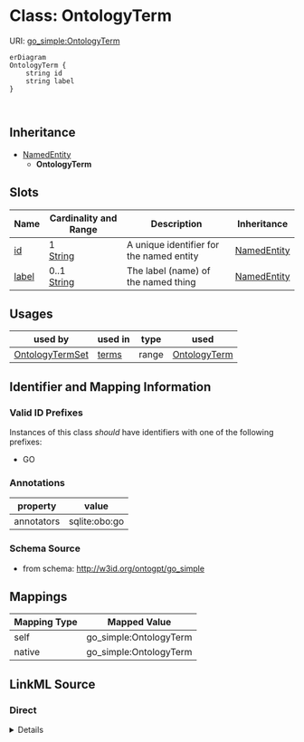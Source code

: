 

# Class: OntologyTerm



URI: [go_simple:OntologyTerm](http://w3id.org/ontogpt/go_simpleOntologyTerm)



```mermaid
erDiagram
OntologyTerm {
    string id  
    string label  
}



```




## Inheritance
* [NamedEntity](NamedEntity.md)
    * **OntologyTerm**



## Slots

| Name | Cardinality and Range | Description | Inheritance |
| ---  | --- | --- | --- |
| [id](id.md) | 1 <br/> [String](String.md) | A unique identifier for the named entity | [NamedEntity](NamedEntity.md) |
| [label](label.md) | 0..1 <br/> [String](String.md) | The label (name) of the named thing | [NamedEntity](NamedEntity.md) |





## Usages

| used by | used in | type | used |
| ---  | --- | --- | --- |
| [OntologyTermSet](OntologyTermSet.md) | [terms](terms.md) | range | [OntologyTerm](OntologyTerm.md) |






## Identifier and Mapping Information


### Valid ID Prefixes

Instances of this class *should* have identifiers with one of the following prefixes:

* GO






### Annotations

| property | value |
| --- | --- |
| annotators | sqlite:obo:go || prompt | The name of a Gene Ontology term. Examples include: regulation of dehydroepiandrosterone secretion, lignan metabolic process, ITP catabolic process, determination of imaginal disc primordium, kinetoplast |



### Schema Source


* from schema: http://w3id.org/ontogpt/go_simple





## Mappings

| Mapping Type | Mapped Value |
| ---  | ---  |
| self | go_simple:OntologyTerm |
| native | go_simple:OntologyTerm |





## LinkML Source

<!-- TODO: investigate https://stackoverflow.com/questions/37606292/how-to-create-tabbed-code-blocks-in-mkdocs-or-sphinx -->

### Direct

<details>
```yaml
name: OntologyTerm
id_prefixes:
- GO
annotations:
  annotators:
    tag: annotators
    value: sqlite:obo:go
  prompt:
    tag: prompt
    value: 'The name of a Gene Ontology term. Examples include: regulation of dehydroepiandrosterone
      secretion, lignan metabolic process, ITP catabolic process, determination of
      imaginal disc primordium, kinetoplast'
from_schema: http://w3id.org/ontogpt/go_simple
is_a: NamedEntity

```
</details>

### Induced

<details>
```yaml
name: OntologyTerm
id_prefixes:
- GO
annotations:
  annotators:
    tag: annotators
    value: sqlite:obo:go
  prompt:
    tag: prompt
    value: 'The name of a Gene Ontology term. Examples include: regulation of dehydroepiandrosterone
      secretion, lignan metabolic process, ITP catabolic process, determination of
      imaginal disc primordium, kinetoplast'
from_schema: http://w3id.org/ontogpt/go_simple
is_a: NamedEntity
attributes:
  id:
    name: id
    annotations:
      prompt.skip:
        tag: prompt.skip
        value: 'true'
    description: A unique identifier for the named entity
    comments:
    - this is populated during the grounding and normalization step
    from_schema: http://w3id.org/ontogpt/go_simple
    rank: 1000
    identifier: true
    alias: id
    owner: OntologyTerm
    domain_of:
    - NamedEntity
    - Publication
    range: string
    required: true
  label:
    name: label
    annotations:
      owl:
        tag: owl
        value: AnnotationProperty, AnnotationAssertion
    description: The label (name) of the named thing
    from_schema: http://w3id.org/ontogpt/go_simple
    aliases:
    - name
    rank: 1000
    slot_uri: rdfs:label
    alias: label
    owner: OntologyTerm
    domain_of:
    - NamedEntity
    range: string

```
</details>